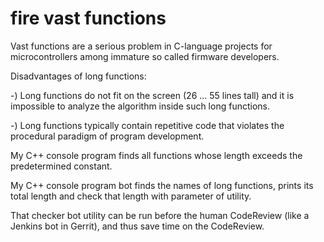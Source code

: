 # fire vast functions


Vast functions are a serious problem in C-language projects for microcontrollers among immature so called firmware developers.

Disadvantages of long functions:

-) Long functions do not fit on the screen (26 ... 55 lines tall) and it is impossible to analyze the algorithm inside such long functions.

-) Long functions typically contain repetitive code that violates the procedural paradigm of program development.

My C++ console program finds all functions whose length exceeds the predetermined constant.

My C++ console program bot finds the names of long functions, prints its total length and check that length with parameter of utility.

That checker bot utility can be run before the human CodeReview (like a Jenkins bot in Gerrit), and thus save time on the CodeReview.

 
